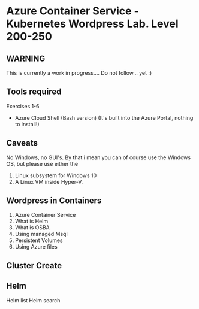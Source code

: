 # Azure Container Service - Kubernetes Wordpress Lab.  Level 200-250

## WARNING
This is currently a work in progress....  Do not follow... yet :)

## Tools required
Exercises 1-6
* Azure Cloud Shell (Bash version) (It's built into the Azure Portal, nothing to install!)

## Caveats
No Windows, no GUI's.  By that i mean you can of course use the Windows OS, but please use either the
1. Linux subsystem for Windows 10
1. A Linux VM inside Hyper-V.

## Wordpress in Containers
1. Azure Container Service
1. What is Helm
1. What is OSBA
1. Using managed Msql
1. Persistent Volumes
1. Using Azure files



## Cluster Create

## Helm
Helm list
Helm search
